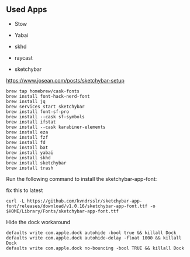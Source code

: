 ## Used Apps

- Stow
- Yabai
- skhd
- raycast


- sketchybar

https://www.josean.com/posts/sketchybar-setup

```
brew tap homebrew/cask-fonts
brew install font-hack-nerd-font
brew install jq
brew services start sketchybar
brew install font-sf-pro
brew install --cask sf-symbols
brew install ifstat
brew install --cask karabiner-elements
brew install eza
brew install fzf
brew install fd 
brew install bat
brew install yabai
brew install skhd
brew install sketchybar
brew install trash
```

Run the following command to install the sketchybar-app-font:

fix this to latest
```
curl -L https://github.com/kvndrsslr/sketchybar-app-font/releases/download/v1.0.16/sketchybar-app-font.ttf -o $HOME/Library/Fonts/sketchybar-app-font.ttf
```

Hide the dock workaround
```
defaults write com.apple.dock autohide -bool true && killall Dock
defaults write com.apple.dock autohide-delay -float 1000 && killall Dock
defaults write com.apple.dock no-bouncing -bool TRUE && killall Dock
```